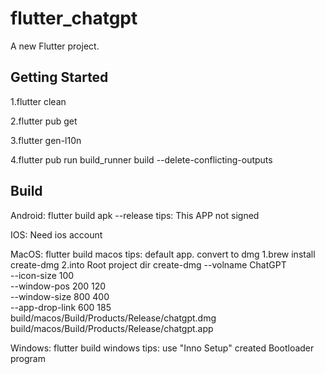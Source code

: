 # flutter_chatgpt

A new Flutter project.

## Getting Started

1.flutter clean

2.flutter pub get

3.flutter gen-l10n

4.flutter pub run build_runner build --delete-conflicting-outputs



## Build
Android: flutter build apk --release
    tips: This APP not signed

IOS: Need ios account

MacOS: flutter build macos
    tips: default app. convert to dmg
    1.brew install create-dmg
    2.into Root project dir
        create-dmg --volname ChatGPT \
        --icon-size 100  \
        --window-pos 200 120 \
        --window-size 800 400 \
        --app-drop-link 600 185  \
        build/macos/Build/Products/Release/chatgpt.dmg \
        build/macos/Build/Products/Release/chatgpt.app

Windows: flutter build windows
    tips: use "Inno Setup" created Bootloader program
